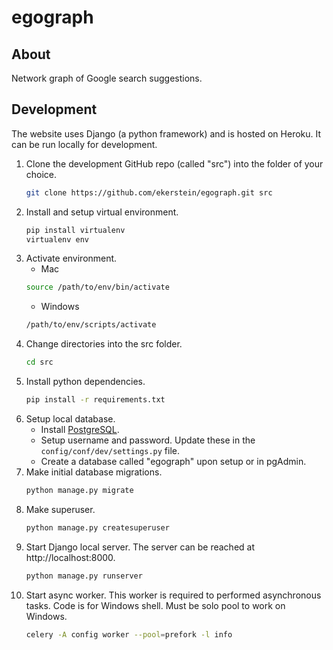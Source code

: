 # egograph

## About
Network graph of Google search suggestions.

## Development
The website uses Django (a python framework) and is hosted on Heroku. It can be run locally for development.

1. Clone the development GitHub repo (called "src") into the folder of your choice.
    ```bash
    git clone https://github.com/ekerstein/egograph.git src
    ```
2. Install and setup virtual environment.
    ```bash
    pip install virtualenv
    virtualenv env
    ```
3. Activate environment.
    * Mac
    ```bash
    source /path/to/env/bin/activate
    ```
    * Windows
    ```bash
    /path/to/env/scripts/activate
    ```
4. Change directories into the src folder.
    ```bash
    cd src
    ```
5. Install python dependencies.
    ```bash
    pip install -r requirements.txt
    ``` 
6. Setup local database. 
    * Install [PostgreSQL](https://www.postgresql.org/).
    * Setup username and password. Update these in the `config/conf/dev/settings.py` file.
    * Create a database called "egograph" upon setup or in pgAdmin.
7. Make initial database migrations.
    ```bash
    python manage.py migrate
    ```
8. Make superuser.
    ```bash
    python manage.py createsuperuser
    ```
9. Start Django local server.
    The server can be reached at http://localhost:8000.
    ```bash
    python manage.py runserver
    ```
10. Start async worker. This worker is required to performed asynchronous tasks. Code is for Windows shell. Must be solo pool to work on Windows.
    ```bash
    celery -A config worker --pool=prefork -l info
    ```